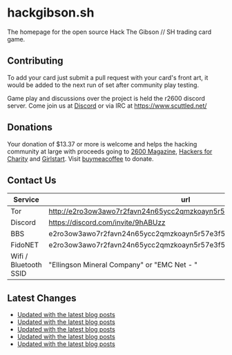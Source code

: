 # hackgibson.sh
The homepage for the open source Hack The Gibson // SH trading card game.


## Contributing

To add your card just submit a pull request with your card's front art, it would be added to the next run of set after community play testing.

Game play and discussions over the project is held the r2600 discord server. Come join us at [Discord](https://discord.com/invite/9hABUzz) or via IRC at https://www.scuttled.net/


## Donations

Your donation of $13.37 or more is welcome and helps the hacking community at large with proceeds going to [2600 Magazine](https://2600.com/), [Hackers for Charity](https://hackersforcharity.org) and [Girlstart](https://girlstart.org).  Visit [buymeacoffee](https://www.buymeacoffee.com/hackgibson.sh) to donate.


## Contact Us

Service | url
-|-
Tor | http://e2ro3ow3awo7r2favn24n65ycc2qmzkoayn5r57e3f56nvjwdcgg32ad.onion
Discord | https://discord.com/invite/9hABUzz
BBS | e2ro3ow3awo7r2favn24n65ycc2qmzkoayn5r57e3f56nvjwdcgg32ad.onion:23
FidoNET | e2ro3ow3awo7r2favn24n65ycc2qmzkoayn5r57e3f56nvjwdcgg32ad.onion:24554
Wifi / Bluetooth SSID | "Ellingson Mineral Company" or "EMC Net - <fidonet address>"

## Latest Changes
<!-- BLOG-POST-LIST:START -->
- [Updated with the latest blog posts](https://github.com/DFW2600/hackgibson.sh/commit/05ea2963eaa2f9f44468cb8150ad78e302d3400b)
- [Updated with the latest blog posts](https://github.com/DFW2600/hackgibson.sh/commit/3337880b79e8695825035577c33decbb6bf326f1)
- [Updated with the latest blog posts](https://github.com/DFW2600/hackgibson.sh/commit/c8f30272e19dc47b0f2bc02ff8bce2e2e08901b4)
- [Updated with the latest blog posts](https://github.com/DFW2600/hackgibson.sh/commit/10efb32e63bbfbaf270049987f4e24b0eeafe5f7)
- [Updated with the latest blog posts](https://github.com/DFW2600/hackgibson.sh/commit/148f1b25c2ba6269ba0f242c433302644c2d9931)
<!-- BLOG-POST-LIST:END -->
